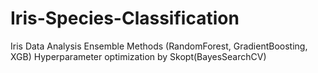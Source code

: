 # Iris-Species-Classification
Iris Data Analysis Ensemble Methods (RandomForest, GradientBoosting, XGB)
  Hyperparameter optimization by Skopt(BayesSearchCV)
